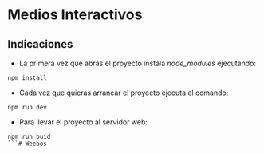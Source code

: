 
# Medios Interactivos
## Indicaciones

- La primera vez que abrás el proyecto instala *node_modules* ejecutando:
```
npm install
```

- Cada vez que quieras arrancar el proyecto ejecuta el comando:
```
npm run dev
```

- Para llevar el proyecto al servidor web:
```
npm run buid
```#   W e e b o s  
 